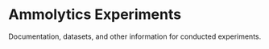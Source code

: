 # Ammolytics Experiments

Documentation, datasets, and other information for conducted experiments.
